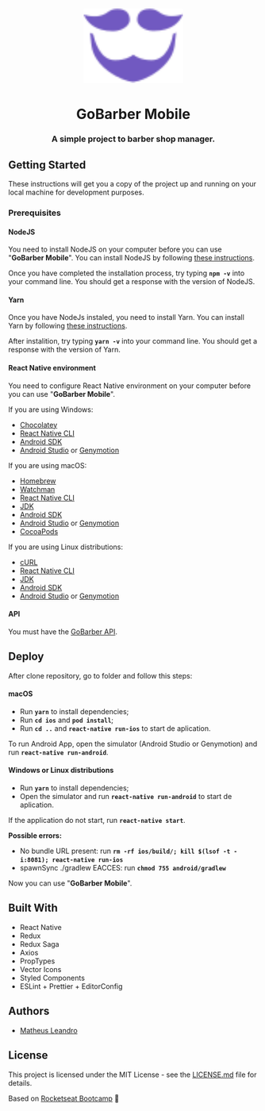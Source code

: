 <h1 align="center">
  <img alt="RocketShoes" title="RocketShoes" src="https://github.com/matheusleandroo/gobarber-web/blob/master/src/assets/logo-purple.svg" width="200px" />
</h1>

<h1 align="center">
  GoBarber Mobile
</h1>

<h3 align="center">
  A simple project to barber shop manager.
</h3>

## Getting Started

These instructions will get you a copy of the project up and running on your local machine for development purposes.

<h3>Prerequisites</h3>

<h4>NodeJS</h4>

You need to install NodeJS on your computer before you can use "**GoBarber Mobile**". You can install NodeJS by following <a href="https://nodejs.org/en/download/package-manager/">these instructions</a>.

Once you have completed the installation process, try typing **```npm -v```** into your command line. You should get a response with the version of NodeJS.

<h4>Yarn</h4>

Once you have NodeJs instaled, you need to install Yarn. You can install Yarn by following <a href="https://yarnpkg.com/en/docs/getting-started">these instructions</a>.

After instalition, try typing **```yarn -v```** into your command line. You should get a response with the version of Yarn.

<h4>React Native environment</h4>

You need to configure React Native environment on your computer before you can use "**GoBarber Mobile**".

If you are using Windows:

<ul>
  <li><a href="https://chocolatey.org/install">Chocolatey</a></li>
  <li><a href="https://facebook.github.io/react-native/docs/getting-started">React Native CLI</a></li>
  <li><a href="https://www.androidcentral.com/installing-android-sdk-windows-mac-and-linux-tutorial">Android SDK</a></li>
  <li><a href="https://developer.android.com/studio/install?hl=en">Android Studio</a> or <a href="https://docs.genymotion.com/desktop/3.0/01_Get_started/">Genymotion</a></li>  
</ul>

If you are using macOS:

<ul>
  <li><a href="https://docs.brew.sh/Installation">Homebrew</a></li>
  <li><a href="https://facebook.github.io/watchman/docs/install.html">Watchman</a></li>
  <li><a href="https://facebook.github.io/react-native/docs/getting-started">React Native CLI</a></li>
  <li><a href="https://docs.oracle.com/en/java/javase/13/install/overview-jdk-installation.html#GUID-8677A77F-231A-40F7-98B9-1FD0B48C346A">JDK</a></li>
  <li><a href="https://www.androidcentral.com/installing-android-sdk-windows-mac-and-linux-tutorial">Android SDK</a></li>
  <li><a href="https://developer.android.com/studio/install?hl=en">Android Studio</a> or <a href="https://docs.genymotion.com/desktop/3.0/01_Get_started/">Genymotion</a></li>
  <li><a href="https://cocoapods.org/">CocoaPods</a></li>
</ul>

If you are using Linux distributions:

<ul>
  <li><a href="https://curl.haxx.se/">cURL</a></li>
  <li><a href="https://facebook.github.io/react-native/docs/getting-started">React Native CLI</a></li>
  <li><a href="https://docs.oracle.com/en/java/javase/13/install/overview-jdk-installation.html#GUID-8677A77F-231A-40F7-98B9-1FD0B48C346A">JDK</a></li>
  <li><a href="https://www.androidcentral.com/installing-android-sdk-windows-mac-and-linux-tutorial">Android SDK</a></li>
  <li><a href="https://developer.android.com/studio/install?hl=en">Android Studio</a> or <a href="https://docs.genymotion.com/desktop/3.0/01_Get_started/">Genymotion</a></li>
</ul>

<h4>API</h4>

You must have the <a href="https://github.com/matheusleandroo/gobarber-api">GoBarber API</a>.

## Deploy

After clone repository, go to folder and follow this steps:

<h4>macOS</h4>

- Run **`yarn`** to install dependencies;
- Run **`cd ios`** and **`pod install`**;
- Run **`cd ..`** and **`react-native run-ios`** to start de aplication.

To run Android App, open the simulator (Android Studio or Genymotion) and run **`react-native run-android`**.

<h4>Windows or Linux distributions</h4>

- Run **`yarn`** to install dependencies;
- Open the simulator and run **`react-native run-android`** to start de aplication.

If the application do not start, run **`react-native start`**.

**Possible errors:**

- No bundle URL present: run **`rm -rf ios/build/; kill $(lsof -t -i:8081); react-native run-ios`**
- spawnSync ./gradlew EACCES: run **`chmod 755 android/gradlew`**

Now you can use "**GoBarber Mobile**".

## Built With

<ul>
  <li>React Native</li>
  <li>Redux</li>
  <li>Redux Saga</li>
  <li>Axios</li>
  <li>PropTypes</li>
  <li>Vector Icons</li>
  <li>Styled Components</li>
  <li>ESLint + Prettier + EditorConfig</li>
</ul>

## Authors

<ul>
  <li><a href="http://matheusleandro.com">Matheus Leandro</a></li>
</ul>

## License

This project is licensed under the MIT License - see the <a href="https://github.com/matheusleandroo/rocketshoes-mobile/blob/master/LICENSE">LICENSE.md</a> file for details.

Based on <a href="https://rocketseat.com.br/bootcamp">Rocketseat Bootcamp</a> :rocket:

